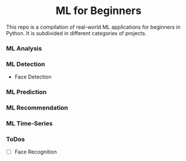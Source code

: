 <h1 align="center"> ML for Beginners </h1>

This repo is a compilation of real-world ML applications for beginners in Python. It is subdivided in different categories of projects.

### ML Analysis

### ML Detection
- Face Detection

### ML Prediction

### ML Recommendation

### ML Time-Series


### ToDos
- [ ] Face Recognition